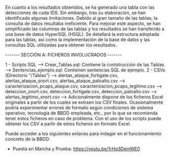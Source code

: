En cuanto a los resultados obtenidos, se ha generado una tabla con las detecciones de cada IDS. Sin embargo, 
tras su elaboración, se han identificado algunas limitaciones. Debido al gran tamaño de las tablas, la consulta de 
datos resultaba ineficiente. Para mejorar este aspecto, se han simplificado las columnas de las tablas y los 
resultados se han transferido a una base de datos HyperSQL (HSQL). Se detallará la estructura 
adoptada para las tablas, así como la implementación de la base de datos y las consultas SQL utilizadas para 
obtener los resultados.


 ------- SECCIÓN A: FICHEROS INVOLUCRADOS -------
 
 1 - Scripts SQL
  --> Crear_Tablas.sql: Contiene la contstrucción de las Tablas
  --> Sentencias_ejemplo.sql: Contienen sentencias SQL de ejemplo. 
 2 - CSVs (Directorio "/Tablas")
  --> alertas_ataque_fortigate.csv, alertas_ataque_snort.csv, alertas_ataque_paloalto.csv 
  --> caracterizacion_pcaps_ataque.csv, caracterizacion_pcaps_legitimo.csv 
  --> deteccion_snort.csv, deteccion_fortigate.csv, deteccion_paloalto.csv
  --> alertas_legitimo_snort.csv
  --> Adicionalmente dispone de los ficheros Excel originales a partir de los cuales se extraen los CSV finales. Ocasionalmente podría experimentar errores de formato según condiciones de sistema operativo, tecnología de BBDD empleada, etc., por lo que se recomienda tener estos ficheros en caso de problema. Con el uso de los scripts puede obtener los CSV a partir de estos ficheros en formato Excel.
           
 Puede acceder a los siguientes enlaces para indagar en el funcionamiento concreto de la BBDD:
 - Puesta en Marcha y Prueba: https://youtu.be/1rHq3DemWE0
